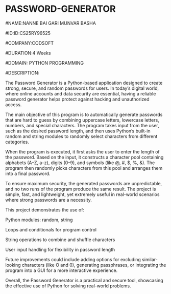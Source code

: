 # PASSWORD-GENERATOR
#NAME:NANNE BAI GARI MUNVAR BASHA

#ID:ID:CS25RY96525

#COMPANY:CODSOFT

#DURATION:4 Weeks

#DOMAIN: PYTHON PROGRAMMING

#DESCRIPTION:

The Password Generator is a Python-based application designed to create strong, secure, and random passwords for users. In today’s digital world, where online accounts and data security are essential, having a reliable password generator helps protect against hacking and unauthorized access.

The main objective of this program is to automatically generate passwords that are hard to guess by combining uppercase letters, lowercase letters, numbers, and special characters. The program takes input from the user, such as the desired password length, and then uses Python’s built-in random and string modules to randomly select characters from different categories.

When the program is executed, it first asks the user to enter the length of the password. Based on the input, it constructs a character pool containing alphabets (A–Z, a–z), digits (0–9), and symbols (like @, #, $, %, &). The program then randomly picks characters from this pool and arranges them into a final password.

To ensure maximum security, the generated passwords are unpredictable, and no two runs of the program produce the same result. The project is simple, fast, and lightweight, yet extremely useful in real-world scenarios where strong passwords are a necessity.

This project demonstrates the use of:

Python modules: random, string

Loops and conditionals for program control

String operations to combine and shuffle characters

User input handling for flexibility in password length

Future improvements could include adding options for excluding similar-looking characters (like O and 0), generating passphrases, or integrating the program into a GUI for a more interactive experience.

Overall, the Password Generator is a practical and secure tool, showcasing the effective use of Python for solving real-world problems.
